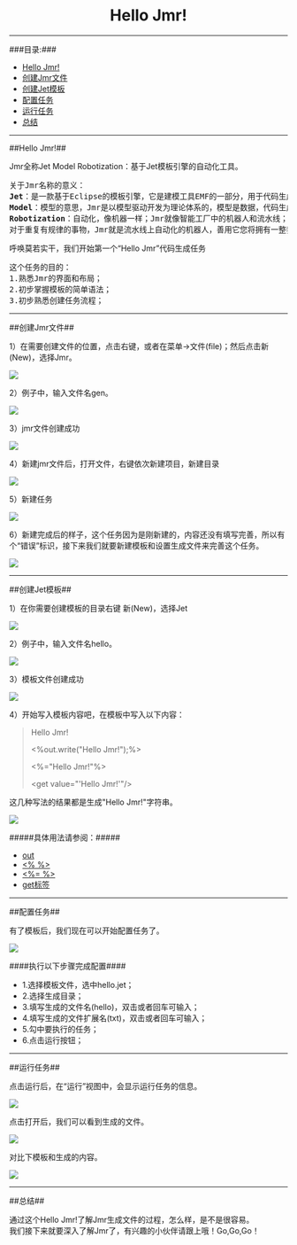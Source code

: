 # <div align="center">Hello Jmr!</div> #

----------

###目录:###

* [Hello Jmr!](#1)
* [创建Jmr文件](#2)
* [创建Jet模板](#3)
* [配置任务](#4)
* [运行任务](#5)
* [总结](#6)

----------

##<span id="1">Hello Jmr!</span>##

Jmr全称Jet Model Robotization：基于Jet模板引擎的自动化工具。

<pre>
关于Jmr名称的意义：
<b>Jet</b>：是一款基于Eclipse的模板引擎，它是建模工具EMF的一部分，用于代码生成。
<b>Model</b>：模型的意思，Jmr是以模型驱动开发为理论体系的，模型是数据，代码生成的本质就是“数据+模板”。
<b>Robotization</b>：自动化，像机器一样；Jmr就像智能工厂中的机器人和流水线；
对于重复有规律的事物，Jmr就是流水线上自动化的机器人，善用它您将拥有一整套智能的流水线。
</pre>

呼唤莫若实干，我们开始第一个“Hello Jmr”代码生成任务
    
<pre>
这个任务的目的：
1.熟悉Jmr的界面和布局；
2.初步掌握模板的简单语法；
3.初步熟悉创建任务流程；
</pre>

----------

##<span id="2">创建Jmr文件</span>##

1）在需要创建文件的位置，点击右键，或者在菜单->文件(file)；然后点击新(New)，选择Jmr。

![](image/new_jmr_file.png)

2）例子中，输入文件名gen。

![](image/new_jmr_file_name.png)

3）jmr文件创建成功

![](image/new_jmr_file_result.png)

4）新建jmr文件后，打开文件，右键依次新建项目，新建目录

![](image/new_project_task.png)

5）新建任务

![](image/new_task.png)

6）新建完成后的样子，这个任务因为是刚新建的，内容还没有填写完善，所以有个“错误”标识，接下来我们就要新建模板和设置生成文件来完善这个任务。

![](image/new_task_show.png)

----------

##<span id="3">创建Jet模板</span>##

1）在你需要创建模板的目录右键 新(New)，选择Jet

![](image/new_jet_file.png)

2）例子中，输入文件名hello。

![](image/new_jet_file_name.png)

3）模板文件创建成功

![](image/new_jet_show.png)

4）开始写入模板内容吧，在模板中写入以下内容：

>  Hello Jmr!
> 
> <%out.write("Hello Jmr!");%>
>  
> <%="Hello Jmr!"%>
>  
> <get value=&quot;'Hello Jmr!'"/>


这几种写法的结果都是生成"Hello Jmr!"字符串。

![](image/hello_jmr_content.png)

#####具体用法请参阅：#####
* <a href="out.html">out</a> 
* <a href="script-script.html"><% %></a>
* <a href="script-expression.html"><%= %></a>
* <a href="tag-get.html">get标签</a>

----------

##<span id="4">配置任务</span>##

有了模板后，我们现在可以开始配置任务了。


![](image/new_jet_task.png)

####执行以下步骤完成配置####

* 1.选择模板文件，选中hello.jet；
* 2.选择生成目录；
* 3.填写生成的文件名(hello)，双击或者回车可输入；
* 4.填写生成的文件扩展名(txt)，双击或者回车可输入；
* 5.勾中要执行的任务；
* 6.点击运行按钮；

----------

##<span id="5">运行任务</span>##

点击运行后，在“运行”视图中，会显示运行任务的信息。

![](image/new_jet_runner_view.png)

点击打开后，我们可以看到生成的文件。

![](image/new_jet_result.png)

对比下模板和生成的内容。

![](image/new_jet_compare.png)


----------

##<span id="6">总结</span>##

通过这个Hello Jmr!了解Jmr生成文件的过程，怎么样，是不是很容易。  
我们接下来就要深入了解Jmr了，有兴趣的小伙伴请跟上哦！Go,Go,Go！
